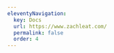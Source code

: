 ```yaml
---
eleventyNavigation:
  key: Docs
  url: https://www.zachleat.com/
  permalink: false
  order: 4
---
```

